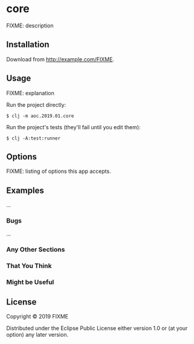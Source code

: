 # core

FIXME: description

## Installation

Download from http://example.com/FIXME.

## Usage

FIXME: explanation

Run the project directly:

    $ clj -m aoc.2019.01.core

Run the project's tests (they'll fail until you edit them):

    $ clj -A:test:runner

## Options

FIXME: listing of options this app accepts.

## Examples

...

### Bugs

...

### Any Other Sections
### That You Think
### Might be Useful

## License

Copyright © 2019 FIXME

Distributed under the Eclipse Public License either version 1.0 or (at
your option) any later version.
